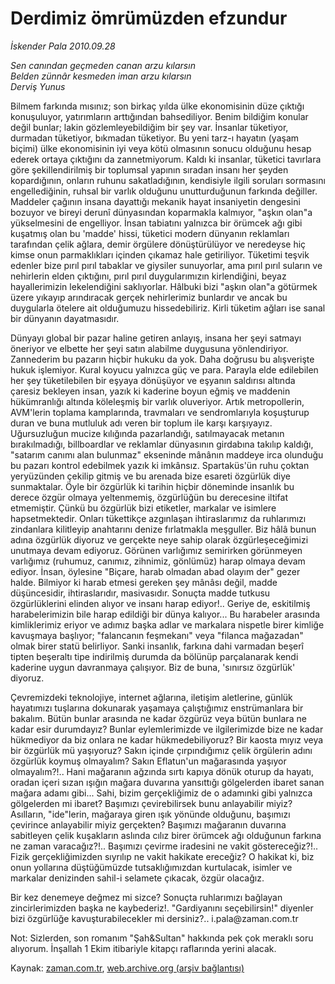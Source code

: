 # Derdimiz ömrümüzden efzundur

*İskender Pala 2010.09.28*

<td class="columnist-detail">
<p><i>Sen canından geçmeden canan arzu kılarsın<br/>Belden zünnâr kesmeden iman arzu kılarsın<br/>Derviş Yunus</i></p>
<p><p>Bilmem farkında mısınız; son birkaç yılda ülke ekonomisinin düze çıktığı konuşuluyor, yatırımların arttığından bahsediliyor. Benim bildiğim konular değil bunlar; lakin gözlemleyebildiğim bir şey var. İnsanlar tüketiyor, durmadan tüketiyor, bıkmadan tüketiyor. Bu yeni tarz-ı hayatın (yaşam biçimi) ülke ekonomisinin iyi veya kötü olmasının sonucu olduğunu hesap ederek ortaya çıktığını da zannetmiyorum. Kaldı ki insanlar, tüketici tavırlara göre şekillendirilmiş bir toplumsal yapının sıradan insanı her şeyden kopardığının, onların ruhunu sakatladığının, kendisiyle ilgili soruları sormasını engellediğinin, ruhsal bir varlık olduğunu unutturduğunun farkında değiller. Maddeler çağının insana dayattığı mekanik hayat insaniyetin dengesini bozuyor ve bireyi derunî dünyasından koparmakla kalmıyor, "aşkın olan"a yükselmesini de engelliyor. İnsan tabiatını yalnızca bir örümcek ağı gibi kuşatmış olan bu 'madde' hissi, tüketici modern dünyanın reklamları tarafından çelik ağlara, demir örgülere dönüştürülüyor ve neredeyse hiç kimse onun parmaklıkları içinden çıkamaz hale getiriliyor. Tüketimi teşvik edenler bize pırıl pırıl tabaklar ve giysiler sunuyorlar, ama pırıl pırıl suların ve nehirlerin elden çıktığını, pırıl pırıl duygularımızın kirlendiğini, beyaz hayallerimizin lekelendiğini saklıyorlar. Hâlbuki bizi "aşkın olan"a götürmek üzere yıkayıp arındıracak gerçek nehirlerimiz bunlardır ve ancak bu duygularla ötelere ait olduğumuzu hissedebiliriz. Kirli tüketim ağları ise sanal bir dünyanın dayatmasıdır.
<p>Dünyayı global bir pazar haline getiren anlayış, insana her şeyi satmayı öneriyor ve elbette her şeyi satın alabilme duygusuna yönlendiriyor. Zannederim bu pazarın hiçbir hukuku da yok. Daha doğrusu bu alışverişte hukuk işlemiyor. Kural koyucu yalnızca güç ve para. Parayla elde edilebilen her şey tüketilebilen bir eşyaya dönüşüyor ve eşyanın saldırısı altında çaresiz bekleyen insan, yazık ki kaderine boyun eğmiş ve maddenin hükümranlığı altında köleleşmiş bir varlık oluveriyor. Artık metropollerin, AVM'lerin toplama kamplarında, travmaları ve sendromlarıyla koşuşturup duran ve buna mutluluk adı veren bir toplum ile karşı karşıyayız. Uğursuzluğun mucize kılığında pazarlandığı, satılmayacak metanın bırakılmadığı, billboardlar ve reklamlar dünyasının girdabına takılıp kaldığı, "satarım canımı alan bulunmaz" ekseninde mânânın maddeye irca olunduğu bu pazarı kontrol edebilmek yazık ki imkânsız. Spartaküs'ün ruhu çoktan yeryüzünden çekilip gitmiş ve bu arenada bize esareti özgürlük diye sunmaktalar. Öyle bir özgürlük ki tarihin hiçbir döneminde insanlık bu derece özgür olmaya yeltenmemiş, özgürlüğün bu derecesine iltifat etmemiştir. Çünkü bu özgürlük bizi etiketler, markalar ve isimlere hapsetmektedir. Onları tükettikçe azgınlaşan ihtiraslarımız da ruhlarımızı zindanlara kilitleyip anahtarını denize fırlatmakla meşguller. Biz hâlâ bunun adına özgürlük diyoruz ve gerçekte neye sahip olarak özgürleşeceğimizi unutmaya devam ediyoruz. Görünen varlığımız semirirken görünmeyen varlığımız (ruhumuz, canımız, zihnimiz, gönlümüz) harap olmaya devam ediyor. İnsan, öylesine "Biçare, harab olmadan abad olayım der" gezer halde. Bilmiyor ki harab etmesi gereken şey mânâsı değil, madde düşüncesidir, ihtiraslarıdır, masivasıdır. Sonuçta madde tutkusu özgürlüklerini elinden alıyor ve insanı harap ediyor!.. Geriye de, eskitilmiş harabelerimizin bile harap edildiği bir dünya kalıyor... Bu harabeler arasında kimliklerimiz eriyor ve adımız başka adlar ve markalara nispetle birer kimliğe kavuşmaya başlıyor; "falancanın feşmekanı" veya "filanca mağazadan" olmak birer statü belirliyor. Sanki insanlık, farkına dahi varmadan beşerî tipten beşeraltı tipe indirilmiş durumda da bölünüp parçalanarak kendi kaderine uygun davranmaya çalışıyor. Biz de buna, 'sınırsız özgürlük' diyoruz.
<p>Çevremizdeki teknolojiye, internet ağlarına, iletişim aletlerine, günlük hayatımızı tuşlarına dokunarak yaşamaya çalıştığımız enstrümanlara bir bakalım. Bütün bunlar arasında ne kadar özgürüz veya bütün bunlara ne kadar esir durumdayız? Bunlar eylemlerimizde ve ilgilerimizde bize ne kadar hükmediyor da biz onlara ne kadar hükmedebiliyoruz? Bir kaosta mıyız veya bir özgürlük mü yaşıyoruz? Sakın içinde çırpındığımız çelik örgülerin adını özgürlük koymuş olmayalım? Sakın Eflatun'un mağarasında yaşıyor olmayalım?!.. Hani mağaranın ağzında sırtı kapıya dönük oturup da hayatı, oradan içeri sızan ışığın mağara duvarına yansıttığı gölgelerden ibaret sanan mağara adamı gibi... Sahi, bizim gerçekliğimiz de o adamınki gibi yalnızca gölgelerden mi ibaret? Başımızı çevirebilirsek bunu anlayabilir miyiz? Asılların, "ide"lerin, mağaraya giren ışık yönünde olduğunu, başımızı çevirince anlayabilir miyiz gerçekten? Başımızı mağaranın duvarına sabitleyen çelik kuşakların aslında cılız birer örümcek ağı olduğunun farkına ne zaman varacağız?!.. Başımızı çevirme iradesini ne vakit göstereceğiz?!.. Fizik gerçekliğimizden sıyrılıp ne vakit hakikate ereceğiz? O hakikat ki, biz onun yollarına düştüğümüzde tutsaklığımızdan kurtulacak, isimler ve markalar denizinden sahil-i selamete çıkacak, özgür olacağız.
<p>Bir kez denemeye değmez mi sizce? Sonuçta ruhlarımızı bağlayan zincirlerimizden başka ne kaybederiz!. "Gardiyanını seçebilirsin!" diyenler bizi özgürlüğe kavuşturabilecekler mi dersiniz?.. i.pala@zaman.com.tr
<p>Not: Sizlerden, son romanım "Şah&amp;Sultan" hakkında pek çok meraklı soru alıyorum. İnşallah 1 Ekim itibariyle kitapçı raflarında yerini alacak.</p>
<a href="http://web.archive.org/web/20101208133057/mailto:i.pala@zaman.com.tr">
</a></p></p></p></p></p></td>

Kaynak: [zaman.com.tr](http://zaman.com.tr/yazar.do?yazino=1032886), [web.archive.org (arşiv bağlantısı)](http://web.archive.org/web/20101208133057/http://www.zaman.com.tr:80/yazar.do?yazino=1032886)
